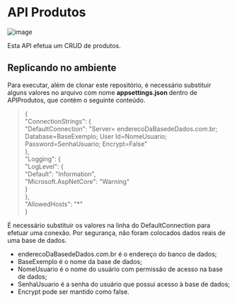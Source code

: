 # API Produtos

![image](https://user-images.githubusercontent.com/38474570/188255600-17c50a29-ccc1-4d4f-8490-821506b93fa9.png)

Esta API efetua um CRUD de produtos.

## Replicando no ambiente

Para executar, além de clonar este repositório, é necessário substituir alguns valores no arquivo com nome <b> appsettings.json </b> dentro de APIProdutos, que contém o seguinte conteúdo. 

> { <br>
  "ConnectionStrings": { <br>
    "DefaultConnection": "Server= enderecoDaBasedeDados.com.br; Database=BaseExemplo; User Id=NomeUsuario; Password=SenhaUsuario; Encrypt=False" <br>
  }, <br>
  "Logging": { <br>
    "LogLevel": { <br>
      "Default": "Information", <br>
      "Microsoft.AspNetCore": "Warning" <br>
    } <br>
  }, <br>
  "AllowedHosts": "*" <br>
}

É necessário substituir os valores na linha do DefaultConnection para efetuar uma conexão. Por segurança, não foram colocados dados reais de uma base de dados.
* enderecoDaBasedeDados.com.br é o endereço do banco de dados; 
* BaseExemplo é o nome da base de dados;
* NomeUsuario é o nome do usuário com permissão de acesso na base de dados;
* SenhaUsuario é a senha do usuário que possui acesso à base de dados;
* Encrypt pode ser mantido como false.

